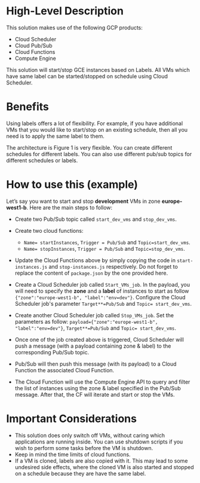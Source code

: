 
# High-Level Description
This solution makes use of the following GCP products: 
- Cloud Scheduler
- Cloud Pub/Sub
- Cloud Functions
- Compute Engine

This solution will start/stop GCE instances based on Labels.  All VMs which have same label can be started/stopped on schedule using Cloud Scheduler.

# Benefits
Using labels offers a lot of flexibility. For example, if you have additional VMs that you would like to start/stop on an existing schedule, then all you need is to apply the same label to them.

The architecture is Figure 1 is very flexible. You can create different schedules for different labels. You can also use different pub/sub topics for different schedules or labels.

# How to use this (example)
Let’s say you want to start and stop **development** VMs in zone **europe-west1-b**. Here are the main steps to follow: 
- Create two Pub/Sub topic called `start_dev_vms` and `stop_dev_vms`.

- Create two cloud functions: 
  - `Name= startInstances`, `Trigger = Pub/Sub` and `Topic=start_dev_vms`.
  - `Name= stopInstances`, `Trigger = Pub/Sub` and `Topic=stop_dev_vms`.
  
- Update the Cloud Functions above by simply copying the code in `start-instances.js` and `stop-instances.js` respectively. Do not forget to replace the content of `package.json` by the one provided here.  

- Create a Cloud Scheduler job called `Start_VMs_job`. In the payload, you will need to specify the **zone** and a  **label** of instances to start as follow `{"zone":"europe-west1-b", "label":"env=dev"}`. Configure the Cloud Scheduler job's parameter `Target**=Pub/Sub` and `Topic= start_dev_vms`. 

- Create another Cloud Scheduler job called `Stop_VMs_job`. Set the parameters as follow: `payload={"zone":"europe-west1-b", "label":"env=dev"}`, `Target**=Pub/Sub` and `Topic= start_dev_vms`. 

- Once one of the job created above is triggered, Cloud Scheduler will push a message (with a payload containing zone & label) to the corresponding Pub/Sub topic.

- Pub/Sub will then push this message (with its payload) to a Cloud Function the associated Cloud Function.

- The Cloud Function will use the Compute Engine API to query and filter the list of instances using the zone & label specified in the Pub/Sub message. After that, the CF will iterate and start or stop the VMs.


# Important Considerations
- This solution does only switch off VMs, without caring which applications are running inside. You can use shutdown scripts if you wish to perform some tasks before the VM is shutdown.
- Keep in mind the time limits of  cloud functions. 
- If a VM is cloned, labels are also copied with it. This may lead to some undesired side effects, where the cloned VM is also started and stopped on a schedule because they are have the same label.
